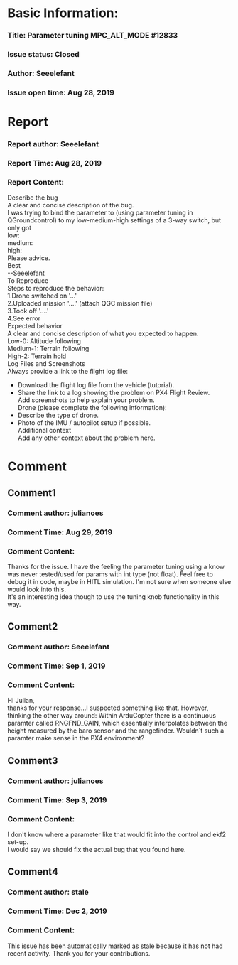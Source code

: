 # Basic Information:
### Title:  Parameter tuning MPC_ALT_MODE #12833 
### Issue status: Closed
### Author: Seeelefant
### Issue open time: Aug 28, 2019
# Report
### Report author: Seeelefant
### Report Time: Aug 28, 2019
### Report Content:   
Describe the bug    
A clear and concise description of the bug.    
I was trying to bind the parameter to (using parameter tuning in QGroundcontrol) to my low-medium-high settings of a 3-way switch, but only got    
low:    
medium:    
high:    
Please advice.    
Best    
--Seeelefant  
To Reproduce    
Steps to reproduce the behavior:  
1.Drone switched on '...'  
2.Uploaded mission '....' (attach QGC mission file)  
3.Took off '....'  
4.See error  
Expected behavior    
A clear and concise description of what you expected to happen.    
Low-0: Altitude following    
Medium-1: Terrain following    
High-2: Terrain hold    
Log Files and Screenshots    
Always provide a link to the flight log file:  
- Download the flight log file from the vehicle (tutorial).  
- Share the link to a log showing the problem on PX4 Flight Review.  
Add screenshots to help explain your problem.  
Drone (please complete the following information):  
- Describe the type of drone.  
- Photo of the IMU / autopilot setup if possible.  
Additional context    
Add any other context about the problem here.  

# Comment
## Comment1
### Comment author: julianoes
### Comment Time: Aug 29, 2019
### Comment Content:   
Thanks for the issue. I have the feeling the parameter tuning using a know was never tested/used for params with int type (not float). Feel free to debug it in code, maybe in HITL simulation. I'm not sure when someone else would look into this.  
It's an interesting idea though to use the tuning knob functionality in this way.  

## Comment2
### Comment author: Seeelefant
### Comment Time: Sep 1, 2019
### Comment Content:   
Hi Julian,    
thanks for your response...I suspected something like that. However, thinking the other way around: Within ArduCopter there is a continuous paramter called RNGFND_GAIN, which essentially interpolates between the height measured by the baro sensor and the rangefinder. Wouldn´t such a paramter make sense in the PX4 environment?  

## Comment3
### Comment author: julianoes
### Comment Time: Sep 3, 2019
### Comment Content:   
I don't know where a parameter like that would fit into the control and ekf2 set-up.  
I would say we should fix the actual bug that you found here.  

## Comment4
### Comment author: stale
### Comment Time: Dec 2, 2019
### Comment Content:   
This issue has been automatically marked as stale because it has not had recent activity. Thank you for your contributions.  
